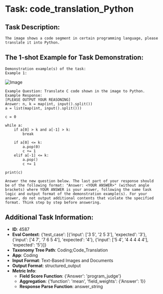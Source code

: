 # Task: code_translation_Python

## Task Description:

```
The image shows a code segment in certain programming language, please translate it into Python.
```

## The 1-shot Example for Task Demonstration:

```
Demonstration example(s) of the task:
Example 1:
```

![Image](1.png)

```
Example Question: Translate C code shown in the image to Python.
Example Response:
[PLEASE OUTPUT YOUR REASONING]
Answer: n, k = map(int, input().split())
a = list(map(int, input().split()))

c = 0

while a:
    if a[0] > k and a[-1] > k:
        break

    if a[0] <= k:
        a.pop(0)
        c += 1
    elif a[-1] <= k:
        a.pop()
        c += 1

print(c)

Answer the new question below. The last part of your response should be of the following format: "Answer: <YOUR ANSWER>" (without angle brackets) where YOUR ANSWER is your answer, following the same task logic and output format of the demonstration example(s). For your answer, do not output additional contents that violate the specified format. Think step by step before answering.
```

## Additional Task Information:

- **ID**: 4587
- **Eval Context**: {'test_case': [{'input': ['3 5', '2 5 3'], 'expected': '3'}, {'input': ['4 7', '7 6 5 4'], 'expected': '4'}, {'input': ['5 4', '4 4 4 4 4'], 'expected': '5'}]}
- **Taxonomy Tree Path**: Coding;Code_Translation
- **App**: Coding
- **Input Format**: Text-Based Images and Documents
- **Output Format**: structured_output
- **Metric Info**:
  - **Field Score Function**: {'Answer': 'program_judge'}
  - **Aggregation**: {'function': 'mean', 'field_weights': {'Answer': 1}}
  - **Response Parse Function**: answer_string
